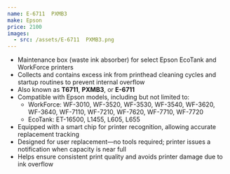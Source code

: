 ```yaml
---
name: E-6711  PXMB3
make: Epson
price: 2100
images:
  - src: /assets/E-6711  PXMB3.png
---
```


- Maintenance box (waste ink absorber) for select Epson EcoTank and WorkForce printers
- Collects and contains excess ink from printhead cleaning cycles and startup routines to prevent internal overflow
- Also known as **T6711**, **PXMB3**, or **E-6711**
- Compatible with Epson models, including but not limited to:
  - WorkForce: WF-3010, WF-3520, WF-3530, WF-3540, WF-3620, WF-3640, WF-7110, WF-7210, WF-7620, WF-7710, WF-7720
  - EcoTank: ET-16500, L1455, L605, L655
- Equipped with a smart chip for printer recognition, allowing accurate replacement tracking
- Designed for user replacement—no tools required; printer issues a notification when capacity is near full
- Helps ensure consistent print quality and avoids printer damage due to ink overflow
